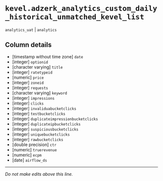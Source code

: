 # `kevel.adzerk_analytics_custom_daily_historical_unmatched_kevel_list`
`analytics_uat` | `analytics`

## Column details
* [timestamp without time zone] `date`
* [integer]   `optionid`
* [character varying] `title`
* [integer]   `ratetypeid`
* [numeric]   `price`
* [integer]   `zoneid`
* [integer]   `requests`
* [character varying] `keyword`
* [integer]   `impressions`
* [integer]   `clicks`
* [integer]   `invaliduabucketclicks`
* [integer]   `testbucketclicks`
* [integer]   `duplicateimpressionbucketclicks`
* [integer]   `duplicateipbucketclicks`
* [integer]   `suspiciousbucketclicks`
* [integer]   `uniquebucketclicks`
* [integer]   `rawbucketclicks`
* [double precision] `ctr`
* [numeric]   `truerevenue`
* [numeric]   `ecpm`
* [date]      `airflow_ds`

-------------------------------------------------------------------------------
*Do not make edits above this line.*
